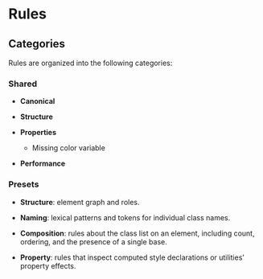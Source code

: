 # Rules

## Categories

Rules are organized into the following categories:

### Shared

- **Canonical**

- **Structure**

- **Properties**

  - Missing color variable

- **Performance**

### Presets

- **Structure**: element graph and roles.

- **Naming**: lexical patterns and tokens for individual class names.

- **Composition**: rules about the class list on an element, including count, ordering, and the presence of a single base.

- **Property**: rules that inspect
  computed style declarations or utilities’ property effects.
